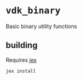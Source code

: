 # `vdk_binary`

Basic binary utility functions

## building

Requires [jex](../../utils/jex/)

```
jex install
```
